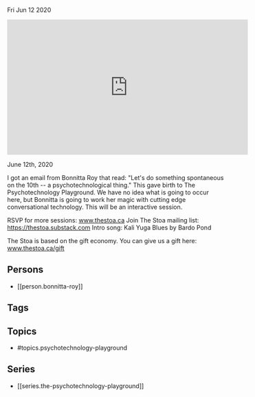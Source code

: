 



Fri Jun 12 2020

<iframe width="560" height="315" src="https://www.youtube.com/embed/kbhn_1FFbQg" title="The Psychotechnology Playground w/ Bonnitta Roy (June 12th, 2020)" frameborder="0" allow="accelerometer; autoplay; clipboard-write; encrypted-media; gyroscope; picture-in-picture" allowfullscreen ></iframe>

June 12th, 2020

I got an email from Bonnitta Roy that read: "Let's do something spontaneous on the 10th -- a psychotechnological thing." This gave birth to The Psychotechnology Playground. We have no idea what is going to occur here, but Bonnitta is going to work her magic with cutting edge conversational technology. This will be an interactive session.

RSVP for more sessions: www.thestoa.ca
Join The Stoa mailing list: https://thestoa.substack.com
Intro song: Kali Yuga Blues by Bardo Pond

The Stoa is based on the gift economy. You can give us a gift here: www.thestoa.ca/gift

## Persons

- [[person.bonnitta-roy]]

## Tags



## Topics

- #topics.psychotechnology-playground

## Series

- [[series.the-psychotechnology-playground]]

